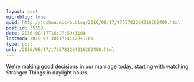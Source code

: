 ```yaml
---
layout: post
microblog: true
guid: http://joshua.micro.blog/2016/08/17/t765782204316262400.html
post_id: 35159
date: 2016-08-17T16:27:59+1100
lastmod: 2019-07-30T17:41:22+1100
type: post
url: /2016/08/17/t765782204316262400.html
---
```

We're making good decisions in our marriage today, starting with watching Stranger Things in daylight hours.
